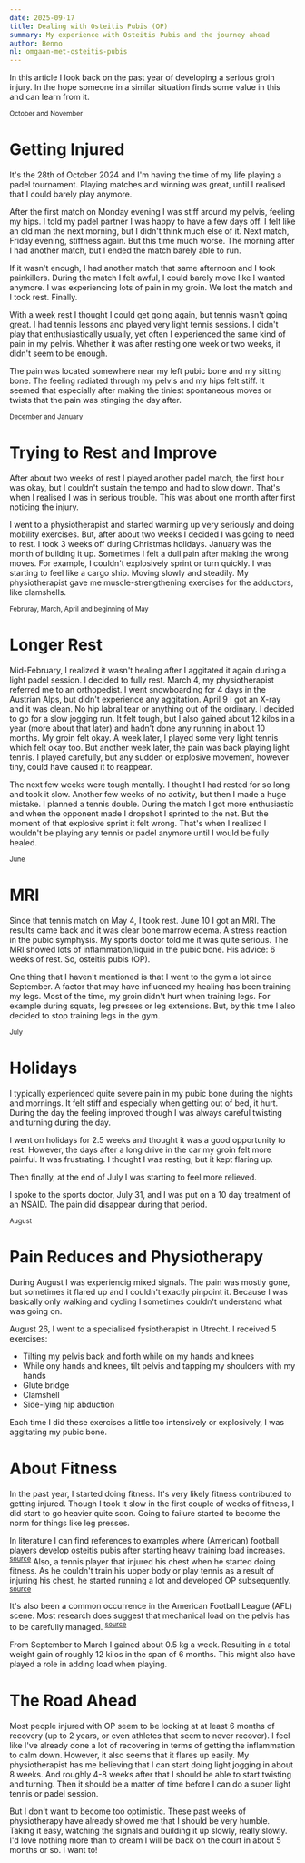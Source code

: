 ```yaml
---
date: 2025-09-17
title: Dealing with Osteitis Pubis (OP)
summary: My experience with Osteitis Pubis and the journey ahead
author: Benno
nl: omgaan-met-osteitis-pubis
---
```


In this article I look back on the past year of developing a serious groin injury. In the hope someone in a similar situation finds some value in this and can learn from it.

<small>October and November</small>

# Getting Injured

It's the 28th of October 2024 and I'm having the time of my life playing a padel tournament. Playing matches and winning was great, until I realised that I could barely play anymore.

After the first match on Monday evening I was stiff around my pelvis, feeling my hips. I told my padel partner I was happy to have a few days off. I felt like an old man the next morning, but I didn't think much else of it. Next match, Friday evening, stiffness again. But this time much worse. The morning after I had another match, but I ended the match barely able to run.

If it wasn't enough, I had another match that same afternoon and I took painkillers. During the match I felt awful, I could barely move like I wanted anymore. I was experiencing lots of pain in my groin. We lost the match and I took rest. Finally.

With a week rest I thought I could get going again, but tennis wasn't going great. I had tennis lessons and played very light tennis sessions. I didn't play that enthusiastically usually, yet often I experienced the same kind of pain in my pelvis. Whether it was after resting one week or two weeks, it didn't seem to be enough.

The pain was located somewhere near my left pubic bone and my sitting bone. The feeling radiated through my pelvis and my hips felt stiff. It seemed that especially after making the tiniest spontaneous moves or twists that the pain was stinging the day after.

<small>December and January</small>

# Trying to Rest and Improve

After about two weeks of rest I played another padel match, the first hour was okay, but I couldn't sustain the tempo and had to slow down. That's when I realised I was in serious trouble. This was about one month after first noticing the injury.

I went to a physiotherapist and started warming up very seriously and doing mobility exercises. But, after about two weeks I decided I was going to need to rest. I took 3 weeks off during Christmas holidays. January was the month of building it up. Sometimes I felt a dull pain after making the wrong moves. For example, I couldn't explosively sprint or turn quickly. I was starting to feel like a cargo ship. Moving slowly and steadily. My physiotherapist gave me muscle-strengthening exercises for the adductors, like clamshells.

<small>Februray, March, April and beginning of May</small>

# Longer Rest

Mid-February, I realized it wasn't healing after I aggitated it again during a light padel session. I decided to fully rest. March 4, my physiotherapist referred me to an orthopedist. I went snowboarding for 4 days in the Austrian Alps, but didn't experience any aggitation. April 9 I got an X-ray and it was clean. No hip labral tear or anything out of the ordinary. I decided to go for a slow jogging run. It felt tough, but I also gained about 12 kilos in a year (more about that later) and hadn't done any running in about 10 months. My groin felt okay. A week later, I played some very light tennis which felt okay too. But another week later, the pain was back playing light tennis. I played carefully, but any sudden or explosive movement, however tiny, could have caused it to reappear.

The next few weeks were tough mentally. I thought I had rested for so long and took it slow. Another few weeks of no activity, but then I made a huge mistake. I planned a tennis double. During the match I got more enthusiastic and when the opponent made I dropshot I sprinted to the net. But the moment of that explosive sprint it felt wrong. That's when I realized I wouldn't be playing any tennis or padel anymore until I would be fully healed.

<small>June</small>

# MRI

Since that tennis match on May 4, I took rest. June 10 I got an MRI. The results came back and it was clear bone marrow edema. A stress reaction in the pubic symphysis. My sports doctor told me it was quite serious. The MRI showed lots of inflammation/liquid in the pubic bone. His advice: 6 weeks of rest. So, osteitis pubis (OP).

One thing that I haven't mentioned is that I went to the gym a lot since September. A factor that may have influenced my healing has been training my legs. Most of the time, my groin didn't hurt when training legs. For example during squats, leg presses or leg extensions. But, by this time I also decided to stop training legs in the gym.

<small>July</small>

# Holidays

I typically experienced quite severe pain in my pubic bone during the nights and mornings. It felt stiff and especially when getting out of bed, it hurt. During the day the feeling improved though I was always careful twisting and turning during the day.

I went on holidays for 2.5 weeks and thought it was a good opportunity to rest. However, the days after a long drive in the car my groin felt more painful. It was frustrating. I thought I was resting, but it kept flaring up.

Then finally, at the end of July I was starting to feel more relieved.

I spoke to the sports doctor, July 31, and I was put on a 10 day treatment of an NSAID. The pain did disappear during that period.

<small>August</small>

# Pain Reduces and Physiotherapy

During August I was experiencig mixed signals. The pain was mostly gone, but sometimes it flared up and I couldn't exactly pinpoint it. Because I was basically only walking and cycling I sometimes couldn't understand what was going on.

August 26, I went to a specialised fysiotherapist in Utrecht. I received 5 exercises:

- Tilting my pelvis back and forth while on my hands and knees
- While ony hands and knees, tilt pelvis and tapping my shoulders with my hands
- Glute bridge
- Clamshell
- Side-lying hip abduction

Each time I did these exercises a little too intensively or explosively, I was aggitating my pubic bone.

# About Fitness

In the past year, I started doing fitness. It's very likely fitness contributed to getting injured. Though I took it slow in the first couple of weeks of fitness, I did start to go heavier quite soon. Going to failure started to become the norm for things like leg presses.

In literature I can find references to examples where (American) football players develop osteitis pubis after starting heavy training load increases. <sup>[source](https://www.sciencedirect.com/science/article/abs/pii/S1466853X06000964)</sup> Also, a tennis player that injured his chest when he started doing fitness. As he couldn't train his upper body or play tennis as a result of injuring his chest, he started running a lot and developed OP subsequently. <sup>[source](https://www.tennis.com.au/news/2016/12/30/kokkinakis-farewells-year-from-hell)</sup>

It's also been a common occurrence in the American Football League (AFL) scene. Most research does suggest that mechanical load on the pelvis has to be carefully managed. <sup>[source](https://pubmed.ncbi.nlm.nih.gov/19083712/)</sup>

From September to March I gained about 0.5 kg a week. Resulting in a total weight gain of roughly 12 kilos in the span of 6 months. This might also have played a role in adding load when playing.

# The Road Ahead

Most people injured with OP seem to be looking at at least 6 months of recovery (up to 2 years, or even athletes that seem to never recover). I feel like I've already done a lot of recovering in terms of getting the inflammation to calm down. However, it also seems that it flares up easily. My physiotherapist has me believing that I can start doing light jogging in about 8 weeks. And roughly 4-8 weeks after that I should be able to start twisting and turning. Then it should be a matter of time before I can do a super light tennis or padel session.

But I don't want to become too optimistic. These past weeks of physiotherapy have already showed me that I should be very humble. Taking it easy, watching the signals and building it up slowly, really slowly. I'd love nothing more than to dream I will be back on the court in about 5 months or so. I want to!
